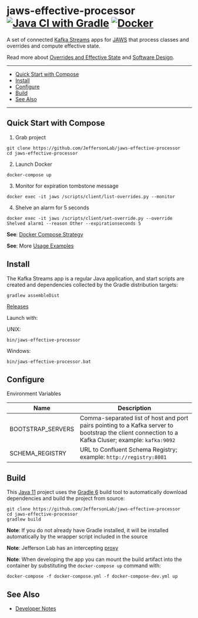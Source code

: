 # jaws-effective-processor [![Java CI with Gradle](https://github.com/JeffersonLab/jaws-effective-processor/workflows/Java%20CI%20with%20Gradle/badge.svg)](https://github.com/JeffersonLab/jaws-effective-processor/actions?query=workflow%3A%22Java+CI+with+Gradle%22) [![Docker](https://img.shields.io/docker/v/slominskir/jaws-effective-processor?sort=semver&label=DockerHub)](https://hub.docker.com/r/slominskir/jaws-effective-processor)
A set of connected [Kafka Streams](https://kafka.apache.org/documentation/streams/) apps for [JAWS](https://github.com/JeffersonLab/jaws) that process classes and overrides and compute effective state.  

Read more about [Overrides and Effective State](https://github.com/JeffersonLab/jaws/wiki/Overrides-and-Effective-State) and [Software Design](https://github.com/JeffersonLab/jaws/wiki/Software-Design#effective-processor).

---
 - [Quick Start with Compose](https://github.com/JeffersonLab/jaws-effective-processor#quick-start-with-compose)
 - [Install](https://github.com/JeffersonLab/jaws-effective-processor#install) 
 - [Configure](https://github.com/JeffersonLab/jaws-effective-processor#configure)
 - [Build](https://github.com/JeffersonLab/jaws-effective-processor#build) 
 - [See Also](https://github.com/JeffersonLab/jaws-effective-processor#see-also)
 ---

## Quick Start with Compose 
1. Grab project
```
git clone https://github.com/JeffersonLab/jaws-effective-processor
cd jaws-effective-processor
```
2. Launch Docker
```
docker-compose up
```
3. Monitor for expiration tombstone message 
```
docker exec -it jaws /scripts/client/list-overrides.py --monitor 
```
4. Shelve an alarm for 5 seconds
```
docker exec -it jaws /scripts/client/set-override.py --override Shelved alarm1 --reason Other --expirationseconds 5
```
**See**: [Docker Compose Strategy](https://gist.github.com/slominskir/a7da801e8259f5974c978f9c3091d52c)

**See**: More [Usage Examples](https://github.com/JeffersonLab/jaws/wiki/Usage-Examples)

## Install
The Kafka Streams app is a regular Java application, and start scripts are created and dependencies collected by the Gradle distribution targets:

```
gradlew assembleDist
```

[Releases](https://github.com/JeffersonLab/jaws-effective-processor/releases)

Launch with:

UNIX:
```
bin/jaws-effective-processor
```
Windows:
```
bin/jaws-effective-processor.bat
```

## Configure
Environment Variables

| Name | Description |
|---|---|
| BOOTSTRAP_SERVERS | Comma-separated list of host and port pairs pointing to a Kafka server to bootstrap the client connection to a Kafka Cluser; example: `kafka:9092` |
| SCHEMA_REGISTRY | URL to Confluent Schema Registry; example: `http://registry:8081` |

## Build
This [Java 11](https://adoptopenjdk.net/) project uses the [Gradle 6](https://gradle.org/) build tool to automatically download dependencies and build the project from source:

```
git clone https://github.com/JeffersonLab/jaws-effective-processor
cd jaws-effective-processor
gradlew build
```
**Note**: If you do not already have Gradle installed, it will be installed automatically by the wrapper script included in the source

**Note**: Jefferson Lab has an intercepting [proxy](https://gist.github.com/slominskir/92c25a033db93a90184a5994e71d0b78)

**Note**: When developing the app you can mount the build artifact into the container by substituting the `docker-compose up` command with:
```
docker-compose -f docker-compose.yml -f docker-compose-dev.yml up
```

## See Also
   - [Developer Notes](https://github.com/JeffersonLab/jaws-effective-processor/wiki/Developer-Notes)
